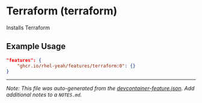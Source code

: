 
# Terraform (terraform)

Installs Terraform

## Example Usage

```json
"features": {
    "ghcr.io/rhel-yeah/features/terraform:0": {}
}
```





---

_Note: This file was auto-generated from the [devcontainer-feature.json](https://github.com/rhel-yeah/features/blob/main/src/terraform/devcontainer-feature.json).  Add additional notes to a `NOTES.md`._
